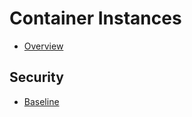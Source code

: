 # Container Instances
* [Overview](https://learn.microsoft.com/en-us/azure/container-instances/container-instances-overview)

## Security
* [Baseline](https://learn.microsoft.com/en-us/security/benchmark/azure/baselines/container-instances-security-baseline)
